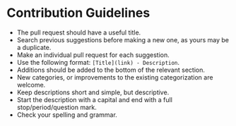 # Contribution Guidelines

- The pull request should have a useful title.
- Search previous suggestions before making a new one, as yours may be a duplicate.
- Make an individual pull request for each suggestion.
- Use the following format: `[Title](link) - Description`.
- Additions should be added to the bottom of the relevant section.
- New categories, or improvements to the existing categorization are welcome.
- Keep descriptions short and simple, but descriptive.
- Start the description with a capital and end with a full stop/period/question mark.
- Check your spelling and grammar.
